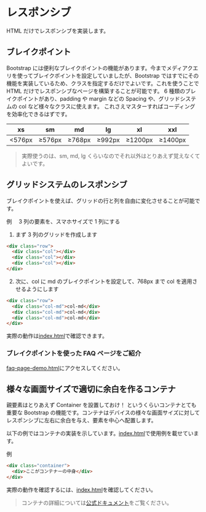 # レスポンシブ

HTML だけでレスポンシブを実装します。

## ブレイクポイント

Bootstrap には便利なブレイクポイントの機能があります。今までメディアクエリを使ってブレイクポイントを設定していましたが、Bootstrap ではすでにその機能を実装しているため、クラスを指定するだけでよいです。これを使うことで HTML だけでレスポンシブなページを構築することが可能です。
6 種類のブレイクポイントがあり、padding や margin などの Spacing や、グリッドシステムの col など様々なクラスに使えます。
これさえマスターすればコーディングを効率化できるはずです。

|   xs   |   sm   |   md   |   lg   |   xl    |   xxl   |
| :----: | :----: | :----: | :----: | :-----: | :-----: |
| <576px | ≥576px | ≥768px | ≥992px | ≥1200px | ≥1400px |

> 実際使うのは、sm, md, lg くらいなのでそれ以外はとりあえず覚えなくてよいです。

## グリッドシステムのレスポンシブ

ブレイクポイントを使えば、グリッドの行と列を自由に変化させることが可能です。

例　 3 列の要素を、スマホサイズで 1 列にする

1. まず 3 列のグリッドを作成します

```html
<div class="row">
  <div class="col"></div>
  <div class="col"></div>
  <div class="col"></div>
</div>
```

2. 次に、col に md のブレイクポイントを設定して、768px まで col を適用させるようにします

```html
<div class="row">
  <div class="col-md">col-md</div>
  <div class="col-md">col-md</div>
  <div class="col-md">col-md</div>
</div>
```

実際の動作は[index.html](./index.html)で確認できます。

### ブレイクポイントを使った FAQ ページをご紹介

[faq-page-demo.html](./faq-page-demo.html)にアクセスしてください。

## 様々な画面サイズで適切に余白を作るコンテナ

親要素はとりあえず Container を設置しておけ！ というくらいコンテナとても重要な Bootstrap の機能です。コンテナはデバイスの様々な画面サイズに対してレスポンシブに左右に余白を与え、要素を中心へ配置します。

以下の例ではコンテナの実装を示しています。[index.html](./index.html)で使用例を載せています。

例

```html
<div class="container">
  <div>ここがコンテナーの中身</div>
</div>
```

実際の動作を確認するには、[index.html](./index.html)を確認してください。

> コンテナの詳細については[公式ドキュメント](https://getbootstrap.jp/docs/5.3/layout/containers/)をご覧ください。
